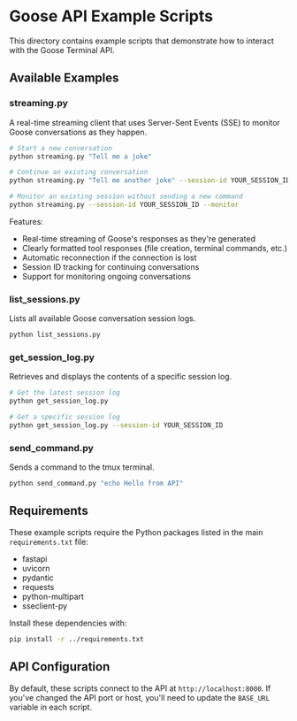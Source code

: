 # Goose API Example Scripts

This directory contains example scripts that demonstrate how to interact with the Goose Terminal API.

## Available Examples

### streaming.py

A real-time streaming client that uses Server-Sent Events (SSE) to monitor Goose conversations as they happen.

```bash
# Start a new conversation
python streaming.py "Tell me a joke"

# Continue an existing conversation
python streaming.py "Tell me another joke" --session-id YOUR_SESSION_ID

# Monitor an existing session without sending a new command
python streaming.py --session-id YOUR_SESSION_ID --monitor
```

Features:
- Real-time streaming of Goose's responses as they're generated
- Clearly formatted tool responses (file creation, terminal commands, etc.)
- Automatic reconnection if the connection is lost
- Session ID tracking for continuing conversations
- Support for monitoring ongoing conversations

### list_sessions.py

Lists all available Goose conversation session logs.

```bash
python list_sessions.py
```

### get_session_log.py

Retrieves and displays the contents of a specific session log.

```bash
# Get the latest session log
python get_session_log.py

# Get a specific session log
python get_session_log.py --session-id YOUR_SESSION_ID
```

### send_command.py

Sends a command to the tmux terminal.

```bash
python send_command.py "echo Hello from API"
```

## Requirements

These example scripts require the Python packages listed in the main `requirements.txt` file:

- fastapi
- uvicorn
- pydantic
- requests
- python-multipart
- sseclient-py

Install these dependencies with:

```bash
pip install -r ../requirements.txt
```

## API Configuration

By default, these scripts connect to the API at `http://localhost:8000`. If you've changed the API port or host, you'll need to update the `BASE_URL` variable in each script. 